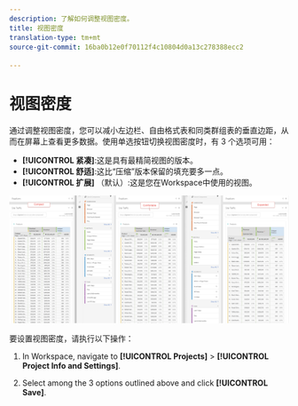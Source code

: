```yaml
---
description: 了解如何调整视图密度。
title: 视图密度
translation-type: tm+mt
source-git-commit: 16ba0b12e0f70112f4c10804d0a13c278388ecc2

---
```



# 视图密度

通过调整视图密度，您可以减小左边栏、自由格式表和同类群组表的垂直边距，从而在屏幕上查看更多数据。使用单选按钮切换视图密度时，有 3 个选项可用：

- **[!UICONTROL 紧凑]**:这是具有最精简视图的版本。
- **[!UICONTROL 舒适]**:这比“压缩”版本保留的填充要多一点。
- **[!UICONTROL 扩展]** （默认）:这是您在Workspace中使用的视图。

![](assets/view-density.png)

要设置视图密度，请执行以下操作：

1. In Workspace, navigate to **[!UICONTROL Projects]** &gt; **[!UICONTROL Project Info and Settings]**.

1. Select among the 3 options outlined above and click **[!UICONTROL Save]**.
